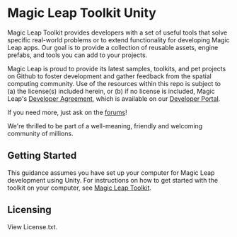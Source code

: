 # Magic Leap Toolkit Unity

Magic Leap Toolkit provides developers with a set of useful tools that solve specific real-world problems or to extend functionality for developing Magic Leap apps. Our goal is to provide a collection of reusable assets, engine prefabs, and tools you can add to your projects.

Magic Leap is proud to provide its latest samples, toolkits, and pet projects on Github to foster development and gather feedback from the spatial computing community. Use of the resources within this repo is subject to (a) the license(s) included herein, or (b) if no license is included, Magic Leap's [Developer Agreement](https://id.magicleap.com), which is available on our [Developer Portal](https://developer.magicleap.com).

If you need more, just ask on the [forums](https://forum.magicleap.com/hc/en-us/community/topics)!

We're thrilled to be part of a well-meaning, friendly and welcoming community of millions.
 
## Getting Started

This guidance assumes you have set up your computer for Magic Leap development using Unity. For instructions on how to get started with the toolkit on your computer, see [Magic Leap Toolkit](https://developer.magicleap.com/learn/guides/magic-leap-toolkit-overview).

## Licensing
View License.txt.
